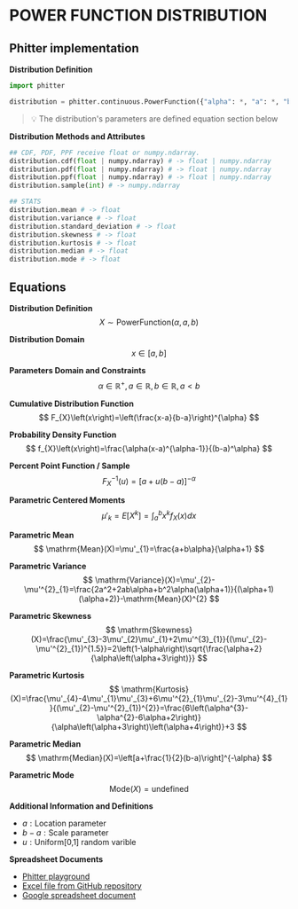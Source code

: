 # POWER FUNCTION DISTRIBUTION

## Phitter implementation

**Distribution Definition**

```python
import phitter

distribution = phitter.continuous.PowerFunction({"alpha": *, "a": *, "b": *})
```

> 💡 The distribution's parameters are defined equation section below

**Distribution Methods and Attributes**

```python
## CDF, PDF, PPF receive float or numpy.ndarray.
distribution.cdf(float | numpy.ndarray) # -> float | numpy.ndarray
distribution.pdf(float | numpy.ndarray) # -> float | numpy.ndarray
distribution.ppf(float | numpy.ndarray) # -> float | numpy.ndarray
distribution.sample(int) # -> numpy.ndarray

## STATS
distribution.mean # -> float
distribution.variance # -> float
distribution.standard_deviation # -> float
distribution.skewness # -> float
distribution.kurtosis # -> float
distribution.median # -> float
distribution.mode # -> float
```

## Equations

**Distribution Definition**
$$ X\sim\mathrm{PowerFunction}\left(\alpha,a,b\right) $$

**Distribution Domain**
$$ x\in\left[a,b\right] $$

**Parameters Domain and Constraints**
$$ \alpha\in\mathbb{R}^{+}, a\in\mathbb{R}, b\in\mathbb{R}, a < b $$

**Cumulative Distribution Function**
$$ F_{X}\left(x\right)=\left(\frac{x-a}{b-a}\right)^{\alpha} $$

**Probability Density Function**
$$ f_{X}\left(x\right)=\frac{\alpha(x-a)^{\alpha-1}}{(b-a)^\alpha} $$

**Percent Point Function / Sample**
$$ F^{-1}_{X}\left(u\right)=\left[a+u(b-a)\right]^{-\alpha} $$

**Parametric Centered Moments**
$$ \mu'_{k}=E[X^k]=\int_{a}^{b}x^{k}f_{X}\left(x\right)dx $$

**Parametric Mean**
$$ \mathrm{Mean}(X)=\mu'_{1}=\frac{a+b\alpha}{\alpha+1} $$

**Parametric Variance**
$$ \mathrm{Variance}(X)=\mu'_{2}-\mu'^{2}_{1}=\frac{2a^2+2ab\alpha+b^2\alpha(\alpha+1)}{(\alpha+1)(\alpha+2)}-\mathrm{Mean}(X)^{2} $$

**Parametric Skewness**
$$ \mathrm{Skewness}(X)=\frac{\mu'_{3}-3\mu'_{2}\mu'_{1}+2\mu'^{3}_{1}}{(\mu'_{2}-\mu'^{2}_{1})^{1.5}}=2\left(1-\alpha\right)\sqrt{\frac{\alpha+2}{\alpha\left(\alpha+3\right)}} $$

**Parametric Kurtosis**
$$ \mathrm{Kurtosis}(X)=\frac{\mu'_{4}-4\mu'_{1}\mu'_{3}+6\mu'^{2}_{1}\mu'_{2}-3\mu'^{4}_{1}}{(\mu'_{2}-\mu'^{2}_{1})^{2}}=\frac{6\left(\alpha^{3}-\alpha^{2}-6\alpha+2\right)}{\alpha\left(\alpha+3\right)\left(\alpha+4\right)}+3 $$

**Parametric Median**
$$ \mathrm{Median}(X)=\left[a+\frac{1}{2}(b-a)\right]^{-\alpha} $$

**Parametric Mode**
$$ \mathrm{Mode}(X)=\text{undefined} $$

**Additional Information and Definitions**
- $a:\text{Location parameter}$
- $b-a:\text{Scale parameter}$
- $u:\text{Uniform[0,1] random varible}$

**Spreadsheet Documents**

-   [Phitter playground](https://phitter.io/distributions/continuous/power_function)
-   [Excel file from GitHub repository](https://github.com/phitterio/phitter-files/blob/main/continuous/power_function.xlsx)
-   [Google spreadsheet document](https://docs.google.com/spreadsheets/d/1Hbi-XZiCK--JGFnoY-8iDLmNgYclDo5L4LKYKCCxfzw)
    